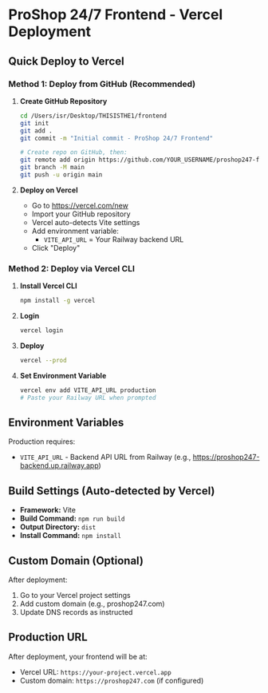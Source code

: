 # ProShop 24/7 Frontend - Vercel Deployment

## Quick Deploy to Vercel

### Method 1: Deploy from GitHub (Recommended)

1. **Create GitHub Repository**
   ```bash
   cd /Users/isr/Desktop/THISISTHE1/frontend
   git init
   git add .
   git commit -m "Initial commit - ProShop 24/7 Frontend"

   # Create repo on GitHub, then:
   git remote add origin https://github.com/YOUR_USERNAME/proshop247-frontend.git
   git branch -M main
   git push -u origin main
   ```

2. **Deploy on Vercel**
   - Go to https://vercel.com/new
   - Import your GitHub repository
   - Vercel auto-detects Vite settings
   - Add environment variable:
     - `VITE_API_URL` = Your Railway backend URL
   - Click "Deploy"

### Method 2: Deploy via Vercel CLI

1. **Install Vercel CLI**
   ```bash
   npm install -g vercel
   ```

2. **Login**
   ```bash
   vercel login
   ```

3. **Deploy**
   ```bash
   vercel --prod
   ```

4. **Set Environment Variable**
   ```bash
   vercel env add VITE_API_URL production
   # Paste your Railway URL when prompted
   ```

## Environment Variables

Production requires:
- `VITE_API_URL` - Backend API URL from Railway (e.g., https://proshop247-backend.up.railway.app)

## Build Settings (Auto-detected by Vercel)

- **Framework:** Vite
- **Build Command:** `npm run build`
- **Output Directory:** `dist`
- **Install Command:** `npm install`

## Custom Domain (Optional)

After deployment:
1. Go to your Vercel project settings
2. Add custom domain (e.g., proshop247.com)
3. Update DNS records as instructed

## Production URL

After deployment, your frontend will be at:
- Vercel URL: `https://your-project.vercel.app`
- Custom domain: `https://proshop247.com` (if configured)
